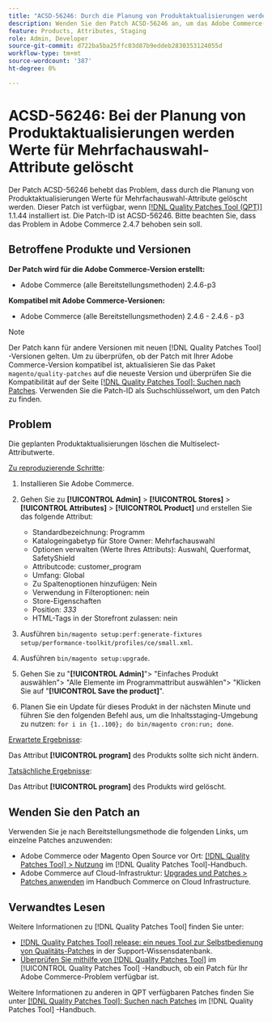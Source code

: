 ```yaml
---
title: "ACSD-56246: Durch die Planung von Produktaktualisierungen werden die multiselect-Attributwerte gelöscht."
description: Wenden Sie den Patch ACSD-56246 an, um das Adobe Commerce-Problem zu beheben, bei dem durch die Planung von Produktaktualisierungen die Multiselect-Attributwerte gelöscht werden.
feature: Products, Attributes, Staging
role: Admin, Developer
source-git-commit: d722ba5ba25ffc03d87b9eddeb2830353124055d
workflow-type: tm+mt
source-wordcount: '387'
ht-degree: 0%

---
```


# ACSD-56246: Bei der Planung von Produktaktualisierungen werden Werte für Mehrfachauswahl-Attribute gelöscht

Der Patch ACSD-56246 behebt das Problem, dass durch die Planung von Produktaktualisierungen Werte für Mehrfachauswahl-Attribute gelöscht werden. Dieser Patch ist verfügbar, wenn [[!DNL Quality Patches Tool (QPT)]](https://experienceleague.adobe.com/en/docs/commerce-knowledge-base/kb/announcements/commerce-announcements/magento-quality-patches-released-new-tool-to-self-serve-quality-patches) 1.1.44 installiert ist. Die Patch-ID ist ACSD-56246. Bitte beachten Sie, dass das Problem in Adobe Commerce 2.4.7 behoben sein soll.

## Betroffene Produkte und Versionen

**Der Patch wird für die Adobe Commerce-Version erstellt:**

* Adobe Commerce (alle Bereitstellungsmethoden) 2.4.6-p3

**Kompatibel mit Adobe Commerce-Versionen:**

* Adobe Commerce (alle Bereitstellungsmethoden) 2.4.6 - 2.4.6 - p3

>[!NOTE]
>
>Der Patch kann für andere Versionen mit neuen [!DNL Quality Patches Tool] -Versionen gelten. Um zu überprüfen, ob der Patch mit Ihrer Adobe Commerce-Version kompatibel ist, aktualisieren Sie das Paket `magento/quality-patches` auf die neueste Version und überprüfen Sie die Kompatibilität auf der Seite [[!DNL Quality Patches Tool]: Suchen nach Patches](https://experienceleague.adobe.com/tools/commerce-quality-patches/index.html). Verwenden Sie die Patch-ID als Suchschlüsselwort, um den Patch zu finden.

## Problem

Die geplanten Produktaktualisierungen löschen die Multiselect-Attributwerte.

<u>Zu reproduzierende Schritte</u>:

1. Installieren Sie Adobe Commerce.
1. Gehen Sie zu **[!UICONTROL Admin]** > **[!UICONTROL Stores]** > **[!UICONTROL Attributes]** > **[!UICONTROL Product]** und erstellen Sie das folgende Attribut:

   * Standardbezeichnung: Programm
   * Katalogeingabetyp für Store Owner: Mehrfachauswahl
   * Optionen verwalten (Werte Ihres Attributs): Auswahl, Querformat, SafetyShield
   * Attributcode: customer_program
   * Umfang: Global
   * Zu Spaltenoptionen hinzufügen: Nein
   * Verwendung in Filteroptionen: nein
   * Store-Eigenschaften
   * Position: *333*
   * HTML-Tags in der Storefront zulassen: nein

1. Ausführen
   `bin/magento setup:perf:generate-fixtures setup/performance-toolkit/profiles/ce/small.xml`.
1. Ausführen
   `bin/magento setup:upgrade`.
1. Gehen Sie zu &quot;**[!UICONTROL Admin]**&quot;> &quot;Einfaches Produkt auswählen&quot;> &quot;Alle Elemente im Programmattribut auswählen&quot;> &quot;Klicken Sie auf &quot;**[!UICONTROL Save the product]**&quot;.
1. Planen Sie ein Update für dieses Produkt in der nächsten Minute und führen Sie den folgenden Befehl aus, um die Inhaltsstaging-Umgebung zu nutzen:
   `for i in {1..100}; do bin/magento cron:run; done`.

<u>Erwartete Ergebnisse</u>:

Das Attribut **[!UICONTROL program]** des Produkts sollte sich nicht ändern.

<u>Tatsächliche Ergebnisse</u>:

Das Attribut **[!UICONTROL program]** des Produkts wird gelöscht.

## Wenden Sie den Patch an

Verwenden Sie je nach Bereitstellungsmethode die folgenden Links, um einzelne Patches anzuwenden:

* Adobe Commerce oder Magento Open Source vor Ort: [[!DNL Quality Patches Tool] > Nutzung](https://experienceleague.adobe.com/docs/commerce-operations/tools/quality-patches-tool/usage.html) im [!DNL Quality Patches Tool]-Handbuch.
* Adobe Commerce auf Cloud-Infrastruktur: [Upgrades und Patches > Patches anwenden](https://experienceleague.adobe.com/docs/commerce-cloud-service/user-guide/develop/upgrade/apply-patches.html) im Handbuch Commerce on Cloud Infrastructure.

## Verwandtes Lesen

Weitere Informationen zu [!DNL Quality Patches Tool] finden Sie unter:

* [[!DNL Quality Patches Tool] release: ein neues Tool zur Selbstbedienung von Qualitäts-Patches](https://experienceleague.adobe.com/en/docs/commerce-knowledge-base/kb/announcements/commerce-announcements/magento-quality-patches-released-new-tool-to-self-serve-quality-patches) in der Support-Wissensdatenbank.
* [Überprüfen Sie mithilfe von  [!DNL Quality Patches Tool]](/help/tools/quality-patches-tool/patches-available-in-qpt/check-patch-for-magento-issue-with-magento-quality-patches.md) im [!UICONTROL Quality Patches Tool] -Handbuch, ob ein Patch für Ihr Adobe Commerce-Problem verfügbar ist.


Weitere Informationen zu anderen in QPT verfügbaren Patches finden Sie unter [[!DNL Quality Patches Tool]: Suchen nach Patches](https://experienceleague.adobe.com/tools/commerce-quality-patches/index.html) im [!DNL Quality Patches Tool] -Handbuch.
